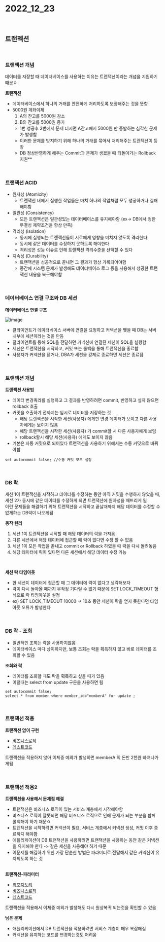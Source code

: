 # 2022_12_23

</br>

## 트랜젝션

</br>

### 트랜젝션 개념

데이터를 저장할 때 데이터베이스를 사용하는 이유는 트랜잭션이라는 개념을 지원하기 때문ㅇ

**트랜잭션**

-   데이터베이스에서 하나의 거래를 안전하게 처리하도록 보장해주는 것을 뜻함
-   5000원 계좌이체
    1.  A의 잔고를 5000원 감소
    2.  B의 잔고를 5000원 증가
    -   1번 성공후 2번에서 문제 터지면 A잔고에서 5000원 만 증발하는 심각한 문제가 발생함
    -   이러한 문제를 방지하기 위해 하나의 거래를 묶어서 처리해주는 트랜잭션이 등장
    -   DB 정상반영하게 해주는 Commit과 문제가 생겼을 때 되돌아가는 Rollback 지원\*\*

</br>

### <b>트랜잭션 ACID </b>

-   원자성 (Atomicity)
    -   트랜잭션 내에서 실행한 작업들은 마치 하나의 작업처럼 모두 성공하거나 실패해야함
-   일관성 (Consistency)
    -   모든 트랜잭션은 일관성있는 데이터베이스를 유지해야함 (ex-> DB에서 정한 무결성 제약조건을 항상 만족)
-   격리성 (Isolation)
    -   동시에 실행되는 트랜잭션들이 서로에게 영향을 미치지 않도록 격리한다
    -   동시에 같은 데이터를 수정하지 못하도록 해야한다
    -   격리성은 성능 이슈로 인해 트랜잭션 격리수준을 선택할 수 있다
-   지속성 (Durability)
    -   트랜잭션을 성공적으로 끝내면 그 결과가 항상 기록되어야함
    -   중간에 시스템 문제가 발생해도 데이터베이스 로그 등을 사용해서 성공한 트랜잭션 내용을 복구해야함

</br>

### <b>데이터베이스 연결 구조와 DB 세션</b>

**데이터베이스 연결 구조**

![image](https://user-images.githubusercontent.com/96561194/209260178-5a868250-7e75-480e-8fbb-02af0bde13d3.png)

-   클라이언트가 데이터베이스 서버에 연결을 요청하고 커넥션을 맺을 때 DB는 서버 내부에 세션이라는 것을 만듬
-   클라이언트를 통해 SQL을 전달하면 커넥션에 연결된 세션이 SQL을 실행함
-   세션은 트랜잭션을 시작하고, 커밋 또는 롤백을 통해 트랜잭션을 종료함
-   사용자가 커넥션을 닫거나, DBA가 세션을 강제로 종료하면 세션은 종료됨

</br>

### <b>트랜잭션 개념 </b>

**트랜잭션 사용법**

-   데이터 변경쿼리를 실행하고 그 결과를 반영하려면 commit, 반영하고 싶지 않으면 rollback 호출
-   커밋을 호출하기 전까지는 임시로 데이터를 저장하는 것
    -   해당 트랜젝션을 시작한 세션(사용자) 에게만 변경 데이터가 보이고 다른 사용자에게는 보이지 않음
    -   해당 트랜잭션을 시작한 세션(사용자) 가 commit할 시 다른 사용자에게 보임
    -   rollback할시 해당 세션(사용자) 에게도 보이지 않음
-   기본은 자동 커밋으로 되어있다 트랜잭션을 사용하기 위해서는 수동 커밋으로 바꿔야함

```
set autocommit false; //수동 커밋 모드 설정
```

</br>

### <b>DB 락 </b>

세션 1이 트랜잭션을 시작하고 데이터를 수정하는 동안 아직 커밋을 수행하지 않았을 때, </br>
세션 2가 동시에 같은 데이터를 수정하게 되면 트랜잭션에 원자성을 깨뜨리게 됨 </br>
이런 문제들을 해결하기 위해 트랜잭션을 시작하고 끝날때까지 해당 데이터를 수정할 수 없게하는 DB락이 나오게됨 </br>

<b>동작 원리</b>

1.  세션 1이 트랜잭션을 시작할 때 해당 데이터의 락을 가져옴
2.  다른 세션에서 해당 데이터에 접근할 때 락이 없다면 수정 할 수 없음
3.  세션 1이 모든 작업을 끝내고 commit or Rollback 하였을 때 락을 다시 돌려놓음
4.  해당 데이터에 릭이 있다면 다른 세션에서 해당 데이터 수정 가능

</br>

<b>세션 락 타임아웃 </b>

-   한 세션이 데이터에 접근할 때 그 데이터에 락이 없다고 생각해보자
-   락이 다시 돌아올 때까지 무작정 기다릴 수 없기 때문에 SET LOCK_TIMEOUT <milliseconds> 형식으로 락 타임아웃을 설정
-   ex) SET LOCK_TIMEOUT 10000 -> 10초 동안 세션이 락을 얻지 못한다면 타임아웃 오류가 발생한다

<br>

### <b>DB 락 - 조회 </b>

-   일반적인 조회는 락을 사용하지않음
-   데이터베이스 마다 상이하지만, 보통 조회는 락을 획득하지 않고 바로 데이터를 조회할 수 있음

<b>조회와 락</b>

-   데이터를 조회할 때도 락을 획득하고 싶을 때가 있음
-   이럴때는 select from update 구문을 사용하면 됨

```
set autocommit false;
select * from member where member_id="memberA" for update ;
```

</br>

### <b>트랜잭션 적용</b>

<b> 트랜잭션 없이 구현 </b>

-   [비즈니스로직](./code/MemberServiceV1.java)
-   [테스트코드](./code/MemberServiceV1Test.java)

트랜잭션을 적용하지 않아 이체중 예외가 발생하면 memberA 의 돈만 2천원 빠져나가게됨

</br>

### <b>트랜잭션 적용2</b>

<b> 트랜잭션을 사용해서 문제점 해결 </b>

-   트랜잭션은 비즈니스 로직이 있는 서비스 계층에서 시작해야함
-   비즈니스 로직이 잘못되면 해당 비즈니스 로직으로 인해 문제가 되는 부분을 함께 롤백해야 하기 때문ㅇ
-   트랜잭션을 시작하려면 커넥션이 필요, 서비스 계층에서 커넥션 생성, 커밋 이후 종료까지 해야함
-   애플리케이션이 DB 트랜잭션을 사용하려면 트랜잭션을 사용하는 동안 같은 커넥션을 유지해야 한다 -> 같은 세션을 사용해야 하기 때문
-   이문제를 해결하기 위한 가장 단순한 방법은 파라미터로 전달해서 같은 커넥션이 유지되도록 하는 것

</br>
<b>트랜잭션-파라미터</b>

-   [리포지토리](./code/MemberRepositoryV2.java)
-   [비즈니스로직](./code/MemberServiceV2.java)
-   [테스트코드](./code/MemberServiceV2Test.java)

트랜잭션을 적용해서 이체중 예외가 발생해도 다시 원상복귀 되는것을 확인할 수 있음

<b> 남은 문제 </b>

-   애플리케이션에서 DB 트랜잭션을 적용하려면 서비스 계층이 매우 복잡해짐
-   커넥션을 유지하는 코드를 변경하는것도 어려움

